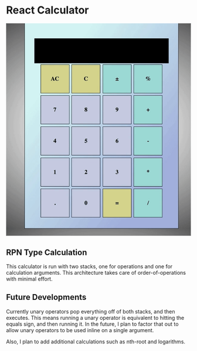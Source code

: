 # React Calculator

![example calculation](images/example_calculation.gif)

## RPN Type Calculation

This calculator is run with two stacks, one for operations and one for
calculation arguments. This architecture takes care of order-of-operations
with minimal effort.

## Future Developments

Currently unary operators pop everything off of both stacks, and then
executes. This means running a unary operator is equivalent to hitting the
equals sign, and then running it. In the future, I plan to factor that
out to allow unary operators to be used inline on a single argument.

Also, I plan to add additional calculations such as nth-root and logarithms.
